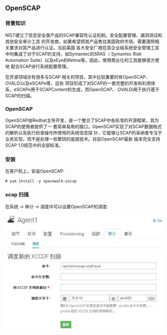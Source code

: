 ## OpenSCAP
### 背景知识

NIST建立了信息安全类产品的SCAP兼容性认证机制。安全配置管理、漏洞测试和其他安全审计工具
的开发商，如果希望把其产品售往美国政府市场，需要遵照相关要求对其产品进行认证。当前美国
各大安全厂商在其企业级系统安全管理工具中均集成了对于SCAP的支持，如Symantec的SRAS（
Symantec Risk Automation Suite）以及eEye的Retina等。因此，使用商业化的工具能够很方便地
配合SCAP进行系统配置管理。

在开源领域亦有很多与SCAP 相关的项目，其中比较重要的有OpenSCAP、OVALDi以及eSCAPe等，这些
项目形成了对SCAP的一套完整的开发和利用体系，eSCAPe用于SCAPContent的生成，而OpenSCAP、
OVALDi用于执行基于SCAP的扫描。

### OpenSCAP
OpenSCAP由Redhat主导开发，是一个整合了SCAP中各标准的开源框架，其为SCAP的使用者提供了一
套简单易用的接口。OpenSCAP实现了对SCAP数据格式的解析以及执行检查操作所使用的系统信息探
针，它能够让SCAP的采纳者专注于业务实现，而不是处理一些繁琐的底层技术。目前OpenSCAP最新
版本完全支持SCAP 1.0规范中的全部标准。

### 安装
在客户机上，安装OpenSCAP:    

```
# yum install -y spacewalk-oscap
```

### scap 扫描
在系统 -> 审计 -> 调度中可以设置OpenSCAP的调度:    

![/images/2015_09_15_15_04_01_614x457.jpg](/images/2015_09_15_15_04_01_614x457.jpg)    

